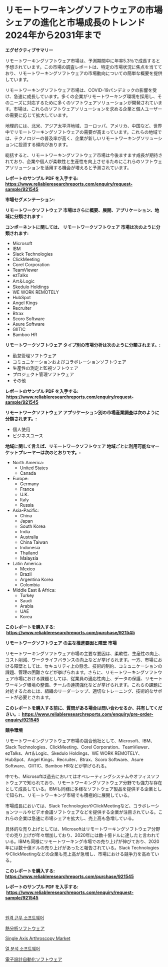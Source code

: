 <p><h1>リモートワーキングソフトウェアの市場シェアの進化と市場成長のトレンド2024年から2031年まで</h1></p><p><strong>エグゼクティブサマリー</strong></p>
<p><p>リモートワーキングソフトウェア市場は、予測期間中に年率5.3％で成長すると予想されています。この市場の調査レポートは、特定の市場状況に焦点を当てており、リモートワーキングソフトウェアの市場動向についての簡単な概要を提供しています。</p><p>リモートワーキングソフトウェア市場は、COVID-19パンデミックの影響を受け、急速に成長しています。多くの企業がリモートワーキング環境を採用し、そのニーズに対応するために多くのソフトウェアソリューションが開発されています。市場は、これらのソフトウェアソリューションを求める企業と個人ユーザーの需要に応じて拡大しています。</p><p>地理的には、北米、アジア太平洋地域、ヨーロッパ、アメリカ、中国など、世界中でリモートワーキングソフトウェアの需要が高まっています。これらの地域では、テクノロジーの普及率が高く、企業が新しいリモートワーキングソリューションに投資する傾向があります。</p><p>総括すると、リモートワーキングソフトウェア市場は今後ますます成長が期待されており、企業や個人が柔軟性と生産性を向上させるためにこれらのソフトウェアソリューションを活用する機会が増えると予測されています。</p></p>
<p><strong>レポートのサンプル PDF を入手する: <a href="https://www.reliableresearchreports.com/enquiry/request-sample/921545">https://www.reliableresearchreports.com/enquiry/request-sample/921545</a></strong></p>
<p><strong>市場セグメンテーション:</strong></p>
<p><strong> リモートワークソフトウェア 市場はさらに概要、展開、アプリケーション、地域に分類されます :</strong></p>
<p><strong>コンポーネントに関しては、 リモートワークソフトウェア 市場は次のように分類されます: &nbsp;</strong></p>
<p><ul><li>Microsoft</li><li>IBM</li><li>Slack Technologies</li><li>ClickMeeting</li><li>Corel Corporation</li><li>TeamViewer</li><li>ezTalks</li><li>Art＆Logic</li><li>Skedulo Holdings</li><li>WE WORK REMOTELY</li><li>HubSpot</li><li>Angel Kings</li><li>Recruiter</li><li>Btrax</li><li>Scoro Software</li><li>Asure Software</li><li>GIITIC</li><li>Bamboo HR</li></ul></p>
<p><strong> リモートワークソフトウェア タイプ別の市場分析は次のように分類されます。:</strong></p>
<p><ul><li>勤怠管理ソフトウェア</li><li>コミュニケーションおよびコラボレーションソフトウェア</li><li>生産性の測定と監視ソフトウェア</li><li>プロジェクト管理ソフトウェア</li><li>その他</li></ul></p>
<p><strong>レポートのサンプル PDF を入手する: &nbsp;<a href="https://www.reliableresearchreports.com/enquiry/request-sample/921545">https://www.reliableresearchreports.com/enquiry/request-sample/921545</a></strong></p>
<p><strong> リモートワークソフトウェア アプリケーション別の市場産業調査は次のように分類されます。:</strong></p>
<p><ul><li>個人使用</li><li>ビジネスユース</li></ul></p>
<p><strong>地域に関して言えば、リモートワークソフトウェア 地域ごとに利用可能なマーケットプレーヤーは次のとおりです。:</strong></p>
<p><ul>
    <li>
        North America:
        <ul>
            <li>United States</li>
            <li>Canada</li>
        </ul>
    </li>
    <li>
        Europe:
        <ul>
            <li>Germany</li>
            <li>France</li>
            <li>U.K.</li>
            <li>Italy</li>
            <li>Russia</li>
        </ul>
    </li>
    <li>
        Asia-Pacific:
        <ul>
            <li>China</li>
            <li>Japan</li>
            <li>South Korea</li>
            <li>India</li>
            <li>Australia</li>
            <li>China Taiwan</li>
            <li>Indonesia</li>
            <li>Thailand</li>
            <li>Malaysia</li>
        </ul>
    </li>
    <li>
        Latin America:
        <ul>
            <li>Mexico</li>
            <li>Brazil</li>
            <li>Argentina Korea</li>
            <li>Colombia</li>
        </ul>
    </li>
    <li>
        Middle East & Africa:
        <ul>
            <li>Turkey</li>
            <li>Saudi</li>
            <li>Arabia</li>
            <li>UAE</li>
            <li>Korea</li>
        </ul>
    </li>
    </ul></p>
<p><strong>このレポートを購入する: &nbsp;<a href="https://www.reliableresearchreports.com/purchase/921545">https://www.reliableresearchreports.com/purchase/921545</a></strong></p>
<p><strong>リモートワークソフトウェア の主な推進要因と障壁 市場</strong></p>
<p><p>リモートワーキングソフトウェア市場の主要な要因は、柔軟性、生産性の向上、コスト削減、ワークライフバランスの向上などが挙げられます。一方、市場における障壁としては、セキュリティ上の懸念、技術的制約、コミュニケーションの課題、管理の困難さなどが挙げられます。さらに、リモートワーキングソフトウェア市場における課題としては、従業員の適応性向上、データの保護、リモートワーキング環境の整備、チームの連携強化などが挙げられます。これらの課題に対処するためには、組織のリーダーシップ、適切なトレーニング、技術的なサポートが必要とされます。</p></p>
<p><strong>このレポートを購入する前に、質問がある場合は問い合わせるか、共有してください。:&nbsp; <a href="https://www.reliableresearchreports.com/enquiry/pre-order-enquiry/921545">https://www.reliableresearchreports.com/enquiry/pre-order-enquiry/921545</a></strong></p>
<p><strong>競争環境</strong></p>
<p><p>リモートワーキングソフトウェア市場の競合他社として、Microsoft、IBM、Slack Technologies、ClickMeeting、Corel Corporation、TeamViewer、ezTalks、Art＆Logic、Skedulo Holdings、WE WORK REMOTELY、HubSpot、Angel Kings、Recruiter、Btrax、Scoro Software、Asure Software、GIITIC、Bamboo HRなどが挙げられる。</p><p>中でも、Microsoftは過去においてはオペレーティングシステムやオフィスソフトウェアで知られており、リモートワーキングソフトウェア分野でも強力な存在として成長している。IBMも同様に多様なソフトウェア製品を提供する企業として知られ、リモートワーキング市場でも積極的に展開している。</p><p>市場成長においては、Slack TechnologiesやClickMeetingなど、コラボレーションツールやビデオ会議ソフトウェアなどを提供する企業が注目されている。これらの企業は急速に市場シェアを拡大し、売上高も急増している。</p><p>具体的な売り上げとしては、Microsoftはリモートワーキングソフトウェア分野での売り上げが年々増加しており、2020年には数十億ドルに達したと言われている。IBMも同様にリモートワーキング市場での売り上げが伸びており、2020年には数十億ドルの売り上げがあったと報告されている。Slack TechnologiesやClickMeetingなどの企業も売上高が急増し、市場における競争力を高めている。</p></p>
<p><strong>このレポートを購入する: &nbsp; <a href="https://www.reliableresearchreports.com/purchase/921545">https://www.reliableresearchreports.com/purchase/921545</a></strong></p>
<p><strong>レポートのサンプル PDF を入手する: &nbsp;<a href="https://www.reliableresearchreports.com/enquiry/request-sample/921545">https://www.reliableresearchreports.com/enquiry/request-sample/921545</a></strong><strong></strong></p>
<p>&nbsp;</p>
<p><p><a href="https://github.com/sougarounis/Market-Research-Report-List-2/blob/main/9123075182226.md">원격 근무 소프트웨어</a></p><p><a href="https://github.com/lababdou/Market-Research-Report-List-2/blob/main/2713703182230.md">熱分析ソフトウェア</a></p><p><a href="https://issuu.com/reportprime-2/docs/single-axis-arthroscopy-market-size-2030.pptx">Single Axis Arthroscopy Market</a></p><p><a href="https://github.com/laholand/Market-Research-Report-List-2/blob/main/6434009182225.md">열 분석 소프트웨어</a></p><p><a href="https://github.com/mohamedbakry57/Market-Research-Report-List-2/blob/main/3724586182229.md">電子設計自動化ソフトウェア</a></p></p>